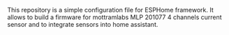 This repository is a simple configuration file for ESPHome framework.
It allows to build a firmware for mottramlabs MLP 201077 4 channels current sensor and to integrate sensors into home assistant.


